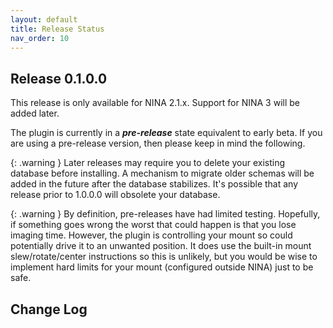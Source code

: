 ```yaml
---
layout: default
title: Release Status
nav_order: 10
---
```


## Release 0.1.0.0

This release is only available for NINA 2.1.x.  Support for NINA 3 will be added later.

The plugin is currently in a **_pre-release_** state equivalent to early beta.  If you are using a pre-release version, then please keep in mind the following.

{: .warning }
Later releases may require you to delete your existing database before installing.  A mechanism to migrate older schemas will be added in the future after the database stabilizes.  It's possible that any release prior to 1.0.0.0 will obsolete your database.

{: .warning }
By definition, pre-releases have had limited testing.  Hopefully, if something goes wrong the worst that could happen is that you lose imaging time.  However, the plugin is controlling your mount so could potentially drive it to an unwanted position.  It does use the built-in mount slew/rotate/center instructions so this is unlikely, but you would be wise to implement hard limits for your mount (configured outside NINA) just to be safe.

## Change Log
